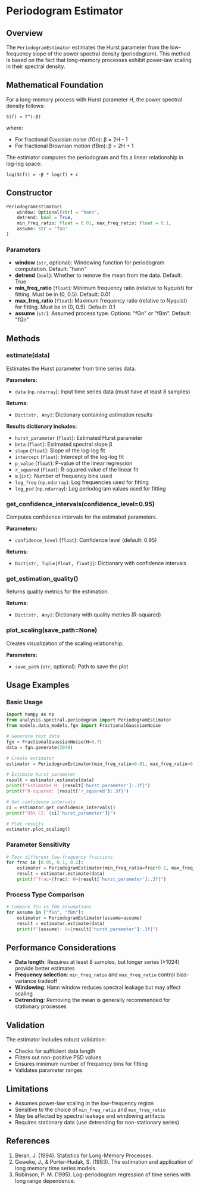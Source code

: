 # Periodogram Estimator

## Overview

The `PeriodogramEstimator` estimates the Hurst parameter from the low-frequency slope of the power spectral density (periodogram). This method is based on the fact that long-memory processes exhibit power-law scaling in their spectral density.

## Mathematical Foundation

For a long-memory process with Hurst parameter H, the power spectral density follows:

```
S(f) ∝ f^(-β)
```

where:
- For fractional Gaussian noise (fGn): β = 2H - 1
- For fractional Brownian motion (fBm): β = 2H + 1

The estimator computes the periodogram and fits a linear relationship in log-log space:

```
log(S(f)) = -β * log(f) + c
```

## Constructor

```python
PeriodogramEstimator(
    window: Optional[str] = "hann",
    detrend: bool = True,
    min_freq_ratio: float = 0.01, max_freq_ratio: float = 0.1,
    assume: str = "fGn"
)
```

### Parameters

- **window** (`str`, optional): Windowing function for periodogram computation. Default: "hann"
- **detrend** (`bool`): Whether to remove the mean from the data. Default: True
- **min_freq_ratio** (`float`): Minimum frequency ratio (relative to Nyquist) for fitting. Must be in (0, 0.5). Default: 0.01
- **max_freq_ratio** (`float`): Maximum frequency ratio (relative to Nyquist) for fitting. Must be in (0, 0.5). Default: 0.1
- **assume** (`str`): Assumed process type. Options: "fGn" or "fBm". Default: "fGn"

## Methods

### estimate(data)

Estimates the Hurst parameter from time series data.

**Parameters:**
- `data` (`np.ndarray`): Input time series data (must have at least 8 samples)

**Returns:**
- `Dict[str, Any]`: Dictionary containing estimation results

**Results dictionary includes:**
- `hurst_parameter` (`float`): Estimated Hurst parameter
- `beta` (`float`): Estimated spectral slope β
- `slope` (`float`): Slope of the log-log fit
- `intercept` (`float`): Intercept of the log-log fit
- `p_value` (`float`): P-value of the linear regression
- `r_squared` (`float`): R-squared value of the linear fit
- `m` (`int`): Number of frequency bins used
- `log_freq` (`np.ndarray`): Log frequencies used for fitting
- `log_psd` (`np.ndarray`): Log periodogram values used for fitting

### get_confidence_intervals(confidence_level=0.95)

Computes confidence intervals for the estimated parameters.

**Parameters:**
- `confidence_level` (`float`): Confidence level (default: 0.95)

**Returns:**
- `Dict[str, Tuple[float, float]]`: Dictionary with confidence intervals

### get_estimation_quality()

Returns quality metrics for the estimation.

**Returns:**
- `Dict[str, Any]`: Dictionary with quality metrics (R-squared)

### plot_scaling(save_path=None)

Creates visualization of the scaling relationship.

**Parameters:**
- `save_path` (`str`, optional): Path to save the plot

## Usage Examples

### Basic Usage

```python
import numpy as np
from analysis.spectral.periodogram import PeriodogramEstimator
from models.data_models.fgn import FractionalGaussianNoise

# Generate test data
fgn = FractionalGaussianNoise(H=0.7)
data = fgn.generate(2048)

# Create estimator
estimator = PeriodogramEstimator(min_freq_ratio=0.01, max_freq_ratio=0.1, assume="fGn")

# Estimate Hurst parameter
result = estimator.estimate(data)
print(f"Estimated H: {result['hurst_parameter']:.3f}")
print(f"R-squared: {result['r_squared']:.3f}")

# Get confidence intervals
ci = estimator.get_confidence_intervals()
print(f"95% CI: {ci['hurst_parameter']}")

# Plot results
estimator.plot_scaling()
```

### Parameter Sensitivity

```python
# Test different low-frequency fractions
for frac in [0.05, 0.1, 0.2]:
    estimator = PeriodogramEstimator(min_freq_ratio=frac*0.1, max_freq_ratio=frac)
    result = estimator.estimate(data)
    print(f"frac={frac}: H={result['hurst_parameter']:.3f}")
```

### Process Type Comparison

```python
# Compare fGn vs fBm assumptions
for assume in ["fGn", "fBm"]:
    estimator = PeriodogramEstimator(assume=assume)
    result = estimator.estimate(data)
    print(f"{assume}: H={result['hurst_parameter']:.3f}")
```

## Performance Considerations

- **Data length**: Requires at least 8 samples, but longer series (≥1024) provide better estimates
- **Frequency selection**: `min_freq_ratio` and `max_freq_ratio` control bias-variance tradeoff
- **Windowing**: Hann window reduces spectral leakage but may affect scaling
- **Detrending**: Removing the mean is generally recommended for stationary processes

## Validation

The estimator includes robust validation:
- Checks for sufficient data length
- Filters out non-positive PSD values
- Ensures minimum number of frequency bins for fitting
- Validates parameter ranges

## Limitations

- Assumes power-law scaling in the low-frequency region
- Sensitive to the choice of `min_freq_ratio` and `max_freq_ratio`
- May be affected by spectral leakage and windowing artifacts
- Requires stationary data (use detrending for non-stationary series)

## References

1. Beran, J. (1994). Statistics for Long-Memory Processes.
2. Geweke, J., & Porter-Hudak, S. (1983). The estimation and application of long memory time series models.
3. Robinson, P. M. (1995). Log-periodogram regression of time series with long range dependence.
